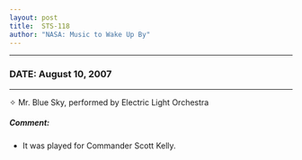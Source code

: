 ```yaml
---
layout: post
title:  STS-118
author: "NASA: Music to Wake Up By"
---
```


----
### DATE: August 10, 2007
----
✧ Mr. Blue Sky, performed by Electric Light Orchestra

##### Comment:
* It was played for Commander Scott Kelly.
